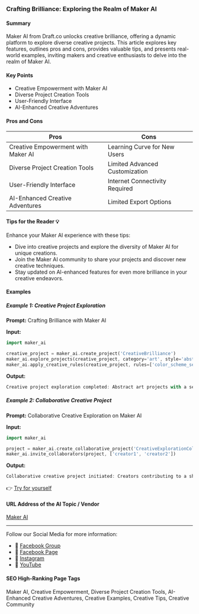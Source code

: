 ### Crafting Brilliance: Exploring the Realm of Maker AI

#### Summary
Maker AI from Draft.co unlocks creative brilliance, offering a dynamic platform to explore diverse creative projects. This article explores key features, outlines pros and cons, provides valuable tips, and presents real-world examples, inviting makers and creative enthusiasts to delve into the realm of Maker AI.

#### Key Points
- Creative Empowerment with Maker AI
- Diverse Project Creation Tools
- User-Friendly Interface
- AI-Enhanced Creative Adventures

#### Pros and Cons

| Pros                              | Cons                              |
|-----------------------------------|-----------------------------------|
| Creative Empowerment with Maker AI | Learning Curve for New Users      |
| Diverse Project Creation Tools     | Limited Advanced Customization    |
| User-Friendly Interface           | Internet Connectivity Required   |
| AI-Enhanced Creative Adventures    | Limited Export Options            |

#### Tips for the Reader 💡
Enhance your Maker AI experience with these tips:
- Dive into creative projects and explore the diversity of Maker AI for unique creations.
- Join the Maker AI community to share your projects and discover new creative techniques.
- Stay updated on AI-enhanced features for even more brilliance in your creative endeavors.

#### Examples

##### Example 1: Creative Project Exploration
**Prompt:** Crafting Brilliance with Maker AI

**Input:**
```dart
import maker_ai

creative_project = maker_ai.create_project('CreativeBrilliance')
maker_ai.explore_projects(creative_project, category='art', style='abstract')
maker_ai.apply_creative_rules(creative_project, rules=['color_scheme_selection', 'dynamic_elements'])
```

**Output:**
```dart
Creative project exploration completed: Abstract art projects with a selected color scheme and dynamic elements.
```

##### Example 2: Collaborative Creative Project
**Prompt:** Collaborative Creative Exploration on Maker AI

**Input:**
```dart
import maker_ai

project = maker_ai.create_collaborative_project('CreativeExplorationCollaboration')
maker_ai.invite_collaborators(project, ['creator1', 'creator2'])
```

**Output:**
```dart
Collaborative creative project initiated: Creators contributing to a shared canvas of creative exploration.
```

👉 [Try for yourself](https://draft.co/ai)

#### URL Address of the AI Topic / Vendor
[Maker AI](https://draft.co/ai)

---

Follow our Social Media for more information:

- 📘 [Facebook Group](https://www.facebook.com/groups/trionxai)
- 📄 [Facebook Page](https://www.facebook.com/ai.trionxai)
- 📸 [Instagram](https://www.instagram.com/trionxai/)
- 🎥 [YouTube](https://www.youtube.com/@robotdocs/)

#### SEO High-Ranking Page Tags
Maker AI, Creative Empowerment, Diverse Project Creation Tools, AI-Enhanced Creative Adventures, Creative Examples, Creative Tips, Creative Community